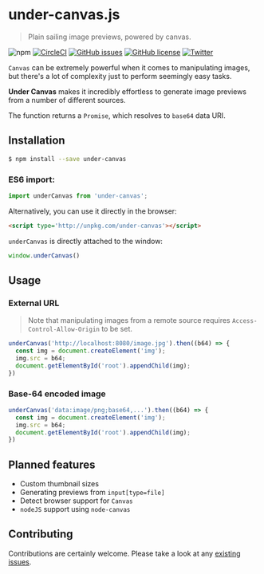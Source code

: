 # under-canvas.js

> Plain sailing image previews, powered by canvas.

![npm](https://img.shields.io/npm/v/under-canvas.svg)
[![CircleCI](https://img.shields.io/circleci/project/github/njbmartin/preview-image.svg)](https://circleci.com/gh/njbmartin/preview-image)
[![GitHub issues](https://img.shields.io/github/issues/njbmartin/preview-image.svg)](https://github.com/njbmartin/preview-image/issues)
[![GitHub license](https://img.shields.io/github/license/njbmartin/preview-image.svg)](https://github.com/njbmartin/preview-image/blob/master/LICENSE)
[![Twitter](https://img.shields.io/twitter/url/https/github.com/njbmartin/preview-image.svg?style=social)](https://twitter.com/intent/tweet?text=Wow:&url=https%3A%2F%2Fgithub.com%2Fnjbmartin%2Fpreview-image)

`Canvas` can be extremely powerful when it comes to manipulating images, but there's a lot of complexity just to perform seemingly easy tasks.

**Under Canvas** makes it incredibly effortless to generate image previews from a number of different sources.

The function returns a `Promise`, which resolves to `base64` data URI.

## Installation

```sh
$ npm install --save under-canvas
```

### ES6 import:
```js
import underCanvas from 'under-canvas';
```

Alternatively, you can use it directly in the browser:

```html
<script type='http://unpkg.com/under-canvas'></script>
```

`underCanvas` is directly attached to the window:

```js
window.underCanvas()
```

## Usage

### External URL

> Note that manipulating images from a remote source requires `Access-Control-Allow-Origin` to be set.

```js
underCanvas('http://localhost:8080/image.jpg').then((b64) => {
  const img = document.createElement('img');
  img.src = b64;
  document.getElementById('root').appendChild(img);
})
```

### Base-64 encoded image

```js
underCanvas('data:image/png;base64,...').then((b64) => {
  const img = document.createElement('img');
  img.src = b64;
  document.getElementById('root').appendChild(img);
})
```

## Planned features

- Custom thumbnail sizes
- Generating previews from `input[type=file]`
- Detect browser support for `Canvas`
- `nodeJS` support using `node-canvas`

## Contributing

Contributions are certainly welcome. Please take a look at any [existing issues](https://github.com/njbmartin/preview-image/issues).
